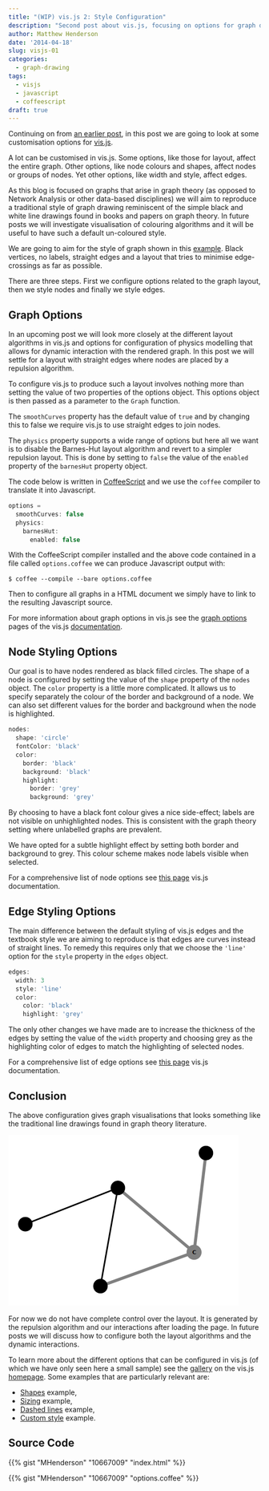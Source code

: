 ```yaml
---
title: "(WIP) vis.js 2: Style Configuration"
description: "Second post about vis.js, focusing on options for graph drawings."
author: Matthew Henderson
date: '2014-04-18'
slug: visjs-01
categories:
  - graph-drawing
tags:
  - visjs
  - javascript
  - coffeescript
draft: true
---
```


Continuing on from
[an earlier post](/post/2014/03/28/visjs-01),
in
this post we are going to look at some customisation options for
[vis.js](http://visjs.org/).

A lot can be customised in vis.js. Some options, like those
for layout, affect the entire graph. Other options, like node colours and
shapes, affect nodes or groups of nodes. Yet other options, like width and
style, affect edges.

As this blog is focused on graphs that arise in graph theory (as opposed to
Network Analysis or other data-based disciplines) we will aim to reproduce a
traditional style of graph drawing reminiscent of the simple black and white
line drawings found in books and papers on graph theory. In future posts we
will investigate visualisation of colouring algorithms and it will be useful
to have such a default un-coloured style.

We are going to aim for the style of graph shown in this
[example](http://bl.ocks.org/mhenderson/10667009).
Black vertices, no labels, straight edges and a layout that tries to minimise
edge-crossings as far as possible.

There are three steps. First we configure options related to the graph layout,
then we style nodes and finally we style edges.

## Graph Options

In an upcoming post we will look more closely at the different layout
algorithms in vis.js and options for configuration of physics modelling that
allows for dynamic interaction with the rendered graph. In this post we will
settle for a layout with straight edges where nodes are placed by a repulsion
algorithm.

To configure vis.js to produce such a layout involves nothing more than setting
the value of two properties of the options object. This options object is then
passed as a parameter to the `Graph` function.

The `smoothCurves` property has the default value of `true` and by changing
this to false we require vis.js to use straight edges to join nodes.

The `physics` property supports a wide range of options but here all we want
is to disable the Barnes-Hut layout algorithm and revert to a simpler
repulsion layout. This is done by setting to `false` the value of the
`enabled` property of the `barnesHut` property object.

The code below is written in
[CoffeeScript](http://coffeescript.org/)
and we use the
`coffee` compiler to translate it into Javascript.

``` javascript
options =
  smoothCurves: false
  physics:
    barnesHut:
      enabled: false
```

With the CoffeeScript compiler installed and the above code contained in a file
called `options.coffee` we can produce Javascript output with:

    $ coffee --compile --bare options.coffee

Then to configure all graphs in a HTML document we simply have to link to the
resulting Javascript source.

For more information about graph options in vis.js see the
[graph options](http://visjs.org/docs/graph.html#Configuration_options)
pages of the vis.js
[documentation](http://visjs.org/docs/index.html).

## Node Styling Options

Our goal is to have nodes rendered as black filled circles. The shape of a
node is configured by setting the value of the `shape` property of the
`nodes` object. The `color` property is a little more complicated. It
allows us to specify separately the colour of the border and background of a
node. We can also set different values for the border and background when the
node is highlighted.

``` javascript
nodes:
  shape: 'circle'
  fontColor: 'black'
  color:
    border: 'black'
    background: 'black'
    highlight:
      border: 'grey'
      background: 'grey'
```

By choosing to have a black font colour gives a nice side-effect; labels are
not visible on unhighlighted nodes. This is consistent with the graph theory
setting where unlabelled graphs are prevalent.

We have opted for a subtle highlight effect by setting both border and
background to grey. This colour scheme makes node labels visible when selected.

For a comprehensive list of node options see
[this page](http://visjs.org/docs/graph.html#Nodes_configuration)
vis.js documentation.

## Edge Styling Options

The main difference between the default styling of vis.js edges and the
textbook style we are aiming to reproduce is that edges are curves instead of
straight lines. To remedy this requires only that we choose the `'line'`
option for the `style` property in the `edges` object.

``` javascript
edges:
  width: 3
  style: 'line'
  color:
    color: 'black'
    highlight: 'grey'
```

The only other changes we have made are to increase the thickness of the edges
by setting the value of the `width` property and choosing grey as the
highlighting color of edges to match the highlighting of selected nodes.

For a comprehensive list of edge options see
[this page](http://visjs.org/docs/graph.html#Edges_configuration)
vis.js documentation.

## Conclusion

The above configuration gives graph visualisations that looks something like
the traditional line drawings found in graph theory literature.

![Screenshot of bull graph with vis.js](figure/bull.png)

For now we do not have complete control over the layout. It is generated by
the repulsion algorithm and our interactions after loading the page. In future
posts we will discuss how to configure both the layout algorithms and the
dynamic interactions.

To learn more about the different options that can be configured in vis.js
(of which we have only seen here a small sample) see the
[gallery](http://visjs.org/#gallery)
on the vis.js
[homepage](http://visjs.org).
Some examples that are particularly relevant
are:

-   [Shapes](http://visjs.org/examples/graph/04_shapes.html) example,
-   [Sizing](http://visjs.org/examples/graph/09_sizing.html) example,
-   [Dashed lines](http://visjs.org/examples/graph/13_dashed_lines.html) example,
-   [Custom style](http://visjs.org/examples/graph/11_custom_style.html) example.

## Source Code

{{% gist "MHenderson" "10667009" "index.html" %}}

{{% gist "MHenderson" "10667009" "options.coffee" %}}
